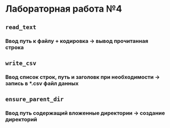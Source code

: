 # Лабораторная работа №4
## `read_text`
### Ввод путь к файлу + кодировка -> вывод прочитанная строка

## `write_csv`
### Ввод список строк, путь и заголовк при необходимости -> запись в *.csv файл данных
## `ensure_parent_dir` 
### Ввод путь содержащий вложенные директории -> создание директорий

